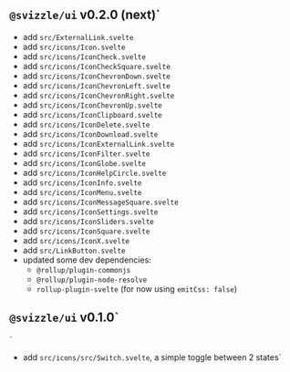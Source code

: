 ## `@svizzle/ui` v0.2.0 (next)`

- add `src/ExternalLink.svelte`
- add `src/icons/Icon.svelte`
- add `src/icons/IconCheck.svelte`
- add `src/icons/IconCheckSquare.svelte`
- add `src/icons/IconChevronDown.svelte`
- add `src/icons/IconChevronLeft.svelte`
- add `src/icons/IconChevronRight.svelte`
- add `src/icons/IconChevronUp.svelte`
- add `src/icons/IconClipboard.svelte`
- add `src/icons/IconDelete.svelte`
- add `src/icons/IconDownload.svelte`
- add `src/icons/IconExternalLink.svelte`
- add `src/icons/IconFilter.svelte`
- add `src/icons/IconGlobe.svelte`
- add `src/icons/IconHelpCircle.svelte`
- add `src/icons/IconInfo.svelte`
- add `src/icons/IconMenu.svelte`
- add `src/icons/IconMessageSquare.svelte`
- add `src/icons/IconSettings.svelte`
- add `src/icons/IconSliders.svelte`
- add `src/icons/IconSquare.svelte`
- add `src/icons/IconX.svelte`
- add `src/LinkButton.svelte`
- updated some dev dependencies:
	- `@rollup/plugin-commonjs`
	- `@rollup/plugin-node-resolve`
	- `rollup-plugin-svelte` (for now using `emitCss: false`)


## `@svizzle/ui` v0.1.0`
`
- add `src/icons/src/Switch.svelte`, a simple toggle between 2 states`
